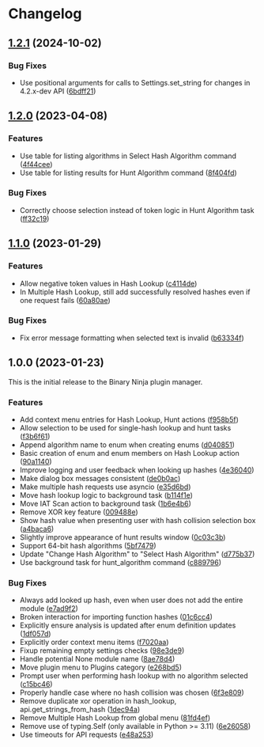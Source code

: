 # Changelog

## [1.2.1](https://github.com/cxiao/hashdb_bn/compare/v1.2.0...v1.2.1) (2024-10-02)


### Bug Fixes

* Use positional arguments for calls to Settings.set_string for changes in 4.2.x-dev API ([6bdff21](https://github.com/cxiao/hashdb_bn/commit/6bdff21fd3460baa66a577600b6e780e96f4e10d))

## [1.2.0](https://github.com/cxiao/hashdb_bn/compare/v1.1.0...v1.2.0) (2023-04-08)


### Features

* Use table for listing algorithms in Select Hash Algorithm command ([4f44cee](https://github.com/cxiao/hashdb_bn/commit/4f44ceeebf294ad4b9aa0f87a51cc4e2863cc602))
* Use table for listing results for Hunt Algorithm command ([8f404fd](https://github.com/cxiao/hashdb_bn/commit/8f404fd9213b2a720c12dc2dc6f71293e7b30ac3))


### Bug Fixes

* Correctly choose selection instead of token logic in Hunt Algorithm task ([ff32c19](https://github.com/cxiao/hashdb_bn/commit/ff32c191852a382048116ae1c7bfef53e2573baf))

## [1.1.0](https://github.com/cxiao/hashdb_bn/compare/v1.0.0...v1.1.0) (2023-01-29)


### Features

* Allow negative token values in Hash Lookup ([c4114de](https://github.com/cxiao/hashdb_bn/commit/c4114de9fe32b45558840f8cc3ee645a7e8cfa5d))
* In Multiple Hash Lookup, still add successfully resolved hashes even if one request fails ([60a80ae](https://github.com/cxiao/hashdb_bn/commit/60a80aec0ccbbbfc81df3435a11aa6b257771cbc))


### Bug Fixes

* Fix error message formatting when selected text is invalid ([b63334f](https://github.com/cxiao/hashdb_bn/commit/b63334fde24e8474b6046620f72dc63a956e0824))

## 1.0.0 (2023-01-23)

This is the initial release to the Binary Ninja plugin manager.

### Features

* Add context menu entries for Hash Lookup, Hunt actions ([f958b5f](https://github.com/cxiao/hashdb_bn/commit/f958b5f942fe0051ea72e05f3a8eb417d8a505c4))
* Allow selection to be used for single-hash lookup and hunt tasks ([f3b6f61](https://github.com/cxiao/hashdb_bn/commit/f3b6f61fd759cfd39e078a0b0bf1373ceddcdc7e))
* Append algorithm name to enum when creating enums ([d040851](https://github.com/cxiao/hashdb_bn/commit/d040851ce8e58f7388f1977aaf95b71147976e62))
* Basic creation of enum and enum members on Hash Lookup action ([90a1140](https://github.com/cxiao/hashdb_bn/commit/90a1140a47de20be7288adf6ee0d72101a3bb049))
* Improve logging and user feedback when looking up hashes ([4e36040](https://github.com/cxiao/hashdb_bn/commit/4e36040f5331fa10e086cf2d59d08a7e0462fe5c))
* Make dialog box messages consistent ([de0b0ac](https://github.com/cxiao/hashdb_bn/commit/de0b0ac0ba2bcb02a5f01b2a549370e34ccaf3d3))
* Make multiple hash requests use asyncio ([e35d6bd](https://github.com/cxiao/hashdb_bn/commit/e35d6bdf0a157a1d2a0b463ddb468df3cc2eb8fe))
* Move hash lookup logic to background task ([b114f1e](https://github.com/cxiao/hashdb_bn/commit/b114f1ebd2bd7360e15580b62b22ab42584b052b))
* Move IAT Scan action to background task ([1b6e4b6](https://github.com/cxiao/hashdb_bn/commit/1b6e4b6e16d96f96ac5b280c93fc83dc73b6a200))
* Remove XOR key feature ([009488e](https://github.com/cxiao/hashdb_bn/commit/009488e75f0ee35efae92d9d8fa361461d960455))
* Show hash value when presenting user with hash collision selection box ([a4baca6](https://github.com/cxiao/hashdb_bn/commit/a4baca63a993a605dc5769d46700ac230028132f))
* Slightly improve appearance of hunt results window ([0c03c3b](https://github.com/cxiao/hashdb_bn/commit/0c03c3b0c4f45c8082fd962d8fb009f8d63d5fe2))
* Support 64-bit hash algorithms ([5bf7479](https://github.com/cxiao/hashdb_bn/commit/5bf7479bc4ccccf35ec0dc555ab59607efcd882c))
* Update "Change Hash Algorithm" to "Select Hash Algorithm" ([d775b37](https://github.com/cxiao/hashdb_bn/commit/d775b3756dba06bcf51d4934cb9fbae54e3809de))
* Use background task for hunt_algorithm command ([c889796](https://github.com/cxiao/hashdb_bn/commit/c889796580bbbc0573b244da7c5e71039a7c2230))


### Bug Fixes

* Always add looked up hash, even when user does not add the entire module ([e7ad9f2](https://github.com/cxiao/hashdb_bn/commit/e7ad9f207b748075ba94dec737a9b7559245e11a))
* Broken interaction for importing function hashes ([01c6cc4](https://github.com/cxiao/hashdb_bn/commit/01c6cc4d0e0bd64f266933f0ffb1a9f9f5baaaf0))
* Explicitly ensure analysis is updated after enum definition updates ([1df057d](https://github.com/cxiao/hashdb_bn/commit/1df057d9694c9a1a1f27e4d82c6d2a0ef45cf94c))
* Explicitly order context menu items ([f7020aa](https://github.com/cxiao/hashdb_bn/commit/f7020aa9b495d8c689b5343096807bbbb8461b2a))
* Fixup remaining empty settings checks ([98e3de9](https://github.com/cxiao/hashdb_bn/commit/98e3de99291736369b4401cc9e76b5483052a6ff))
* Handle potential None module name ([8ae78d4](https://github.com/cxiao/hashdb_bn/commit/8ae78d4b55b978bfd52c6e8ec61ffbfb65d32cd1))
* Move plugin menu to Plugins category ([e268bd5](https://github.com/cxiao/hashdb_bn/commit/e268bd57b7a4e612ba239d8e937b69d61538b5ff))
* Prompt user when performing hash lookup with no algorithm selected ([c15bc46](https://github.com/cxiao/hashdb_bn/commit/c15bc4682ba240e3c4723483886cc23cbf8b9001))
* Properly handle case where no hash collision was chosen ([6f3e809](https://github.com/cxiao/hashdb_bn/commit/6f3e8096c2b3adcc84ca8bf92ae0d7c6dfeb211e))
* Remove duplicate xor operation in hash_lookup, api.get_strings_from_hash ([1dec94a](https://github.com/cxiao/hashdb_bn/commit/1dec94a981f35d1c48ab20c8cdedc27735c611de))
* Remove Multiple Hash Lookup from global menu ([81fd4ef](https://github.com/cxiao/hashdb_bn/commit/81fd4efc716f8a19a65a4195beebf3a7bc5d7fb1))
* Remove use of typing.Self (only available in Python &gt;= 3.11) ([6e26058](https://github.com/cxiao/hashdb_bn/commit/6e26058384c173a253f13a8a8e4417d0ce43fa83))
* Use timeouts for API requests ([e48a253](https://github.com/cxiao/hashdb_bn/commit/e48a2534781a1d387950b833c0e551caa87d4d59))
